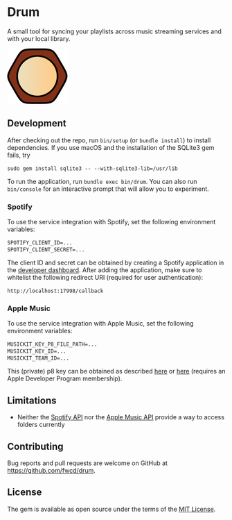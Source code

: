 # Drum

A small tool for syncing your playlists across music streaming services and with your local library.

![Icon](artwork/icon128.png)

## Development

After checking out the repo, run `bin/setup` (or `bundle install`) to install dependencies. If you use macOS and the installation of the SQLite3 gem fails, try

```
sudo gem install sqlite3 -- --with-sqlite3-lib=/usr/lib
```

To run the application, run `bundle exec bin/drum`. You can also run `bin/console` for an interactive prompt that will allow you to experiment.

### Spotify

To use the service integration with Spotify, set the following environment variables:

```
SPOTIFY_CLIENT_ID=...
SPOTIFY_CLIENT_SECRET=...
```

The client ID and secret can be obtained by creating a Spotify application in the [developer dashboard](https://developer.spotify.com/dashboard/applications). After adding the application, make sure to whitelist the following redirect URI (required for user authentication):

```
http://localhost:17998/callback
```

### Apple Music

To use the service integration with Apple Music, set the following environment variables:

```
MUSICKIT_KEY_P8_FILE_PATH=...
MUSICKIT_KEY_ID=...
MUSICKIT_TEAM_ID=...
```

This (private) p8 key can be obtained as described [here](https://help.apple.com/developer-account/#/devce5522674) or [here](https://developer.apple.com/documentation/applemusicapi/getting_keys_and_creating_tokens) (requires an Apple Developer Program membership).

## Limitations

* Neither the [Spotify API](https://developer.spotify.com/documentation/general/guides/working-with-playlists/#folders) nor the [Apple Music API](https://github.com/Musish/Musish/issues/189#issuecomment-455749901) provide a way to access folders currently

## Contributing

Bug reports and pull requests are welcome on GitHub at https://github.com/fwcd/drum.

## License

The gem is available as open source under the terms of the [MIT License](https://opensource.org/licenses/MIT).
